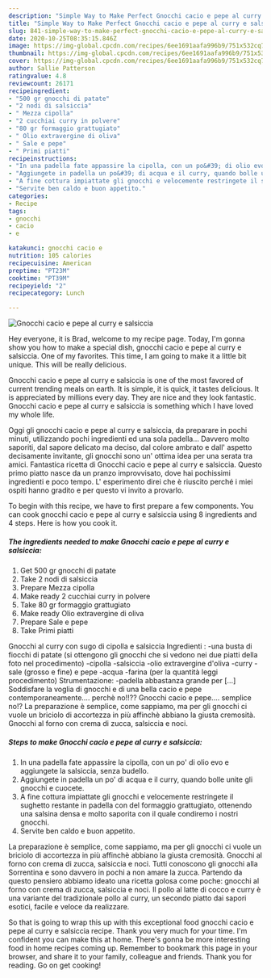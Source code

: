 ```yaml
---
description: "Simple Way to Make Perfect Gnocchi cacio e pepe al curry e salsiccia"
title: "Simple Way to Make Perfect Gnocchi cacio e pepe al curry e salsiccia"
slug: 841-simple-way-to-make-perfect-gnocchi-cacio-e-pepe-al-curry-e-salsiccia
date: 2020-10-25T08:35:15.846Z
image: https://img-global.cpcdn.com/recipes/6ee1691aafa996b9/751x532cq70/gnocchi-cacio-e-pepe-al-curry-e-salsiccia-recipe-main-photo.jpg
thumbnail: https://img-global.cpcdn.com/recipes/6ee1691aafa996b9/751x532cq70/gnocchi-cacio-e-pepe-al-curry-e-salsiccia-recipe-main-photo.jpg
cover: https://img-global.cpcdn.com/recipes/6ee1691aafa996b9/751x532cq70/gnocchi-cacio-e-pepe-al-curry-e-salsiccia-recipe-main-photo.jpg
author: Sallie Patterson
ratingvalue: 4.8
reviewcount: 26171
recipeingredient:
- "500 gr gnocchi di patate"
- "2 nodi di salsiccia"
- " Mezza cipolla"
- "2 cucchiai curry in polvere"
- "80 gr formaggio grattugiato"
- " Olio extravergine di oliva"
- " Sale e pepe"
- " Primi piatti"
recipeinstructions:
- "In una padella fate appassire la cipolla, con un po&#39; di olio evo e aggiungete la salsiccia, senza budello."
- "Aggiungete in padella un po&#39; di acqua e il curry, quando bolle unite gli gnocchi e cuocete."
- "A fine cottura impiattate gli gnocchi e velocemente restringete il sughetto restante in padella con del formaggio grattugiato, ottenendo una salsina densa e molto saporita con il quale condiremo i nostri gnocchi."
- "Servite ben caldo e buon appetito."
categories:
- Recipe
tags:
- gnocchi
- cacio
- e

katakunci: gnocchi cacio e 
nutrition: 105 calories
recipecuisine: American
preptime: "PT23M"
cooktime: "PT39M"
recipeyield: "2"
recipecategory: Lunch

---
```



![Gnocchi cacio e pepe al curry e salsiccia](https://img-global.cpcdn.com/recipes/6ee1691aafa996b9/751x532cq70/gnocchi-cacio-e-pepe-al-curry-e-salsiccia-recipe-main-photo.jpg)

Hey everyone, it is Brad, welcome to my recipe page. Today, I'm gonna show you how to make a special dish, gnocchi cacio e pepe al curry e salsiccia. One of my favorites. This time, I am going to make it a little bit unique. This will be really delicious.

Gnocchi cacio e pepe al curry e salsiccia is one of the most favored of current trending meals on earth. It is simple, it is quick, it tastes delicious. It is appreciated by millions every day. They are nice and they look fantastic. Gnocchi cacio e pepe al curry e salsiccia is something which I have loved my whole life.

Oggi gli gnocchi cacio e pepe al curry e salsiccia, da preparare in pochi minuti, utilizzando pochi ingredienti ed una sola padella… Davvero molto saporiti, dal sapore delicato ma deciso, dal colore ambrato e dall&#39; aspetto decisamente invitante, gli gnocchi sono un&#39; ottima idea per una serata tra amici. Fantastica ricetta di Gnocchi cacio e pepe al curry e salsiccia. Questo primo piatto nasce da un pranzo improvvisato, dove hai pochissimi ingredienti e poco tempo. L&#39; esperimento direi che è riuscito perché i miei ospiti hanno gradito e per questo vi invito a provarlo.


To begin with this recipe, we have to first prepare a few components. You can cook gnocchi cacio e pepe al curry e salsiccia using 8 ingredients and 4 steps. Here is how you cook it.

<!--inarticleads1-->

##### The ingredients needed to make Gnocchi cacio e pepe al curry e salsiccia:

1. Get 500 gr gnocchi di patate
1. Take 2 nodi di salsiccia
1. Prepare  Mezza cipolla
1. Make ready 2 cucchiai curry in polvere
1. Take 80 gr formaggio grattugiato
1. Make ready  Olio extravergine di oliva
1. Prepare  Sale e pepe
1. Take  Primi piatti


Gnocchi al curry con sugo di cipolla e salsiccia Ingredienti : -una busta di fiocchi di patate (si ottengono gli gnocchi che si vedono nei due piatti della foto nel procedimento) -cipolla -salsiccia -olio extravergine d&#39;oliva -curry -sale (grosso e fine) e pepe -acqua -farina (per la quantità leggi procedimento) Strumentazione: -padella abbastanza grande per […] Soddisfare la voglia di gnocchi e di una bella cacio e pepe contemporaneamente…. perchè no!!?? Gnocchi cacio e pepe…. semplice no!? La preparazione è semplice, come sappiamo, ma per gli gnocchi ci vuole un briciolo di accortezza in più affinchè abbiano la giusta cremosità. Gnocchi al forno con crema di zucca, salsiccia e noci. 

<!--inarticleads2-->

##### Steps to make Gnocchi cacio e pepe al curry e salsiccia:

1. In una padella fate appassire la cipolla, con un po&#39; di olio evo e aggiungete la salsiccia, senza budello.
1. Aggiungete in padella un po&#39; di acqua e il curry, quando bolle unite gli gnocchi e cuocete.
1. A fine cottura impiattate gli gnocchi e velocemente restringete il sughetto restante in padella con del formaggio grattugiato, ottenendo una salsina densa e molto saporita con il quale condiremo i nostri gnocchi.
1. Servite ben caldo e buon appetito.


La preparazione è semplice, come sappiamo, ma per gli gnocchi ci vuole un briciolo di accortezza in più affinchè abbiano la giusta cremosità. Gnocchi al forno con crema di zucca, salsiccia e noci. Tutti conoscono gli gnocchi alla Sorrentina e sono davvero in pochi a non amare la zucca. Partendo da questo pensiero abbiamo ideato una ricetta golosa come poche: gnocchi al forno con crema di zucca, salsiccia e noci. Il pollo al latte di cocco e curry è una variante del tradizionale pollo al curry, un secondo piatto dai sapori esotici, facile e veloce da realizzare. 

So that is going to wrap this up with this exceptional food gnocchi cacio e pepe al curry e salsiccia recipe. Thank you very much for your time. I'm confident you can make this at home. There's gonna be more interesting food in home recipes coming up. Remember to bookmark this page in your browser, and share it to your family, colleague and friends. Thank you for reading. Go on get cooking!
